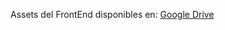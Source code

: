 Assets del FrontEnd disponibles en:
[Google Drive](https://drive.google.com/drive/folders/1zzFJFCd5PrwXQLcU2cMG_wijf95dT2gp?usp=sharing)